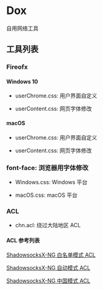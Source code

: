 # Dox

自用网络工具

## 工具列表

### Fireofx

#### Windows 10

* userChrome.css: 用户界面自定义

* userContent.css: 网页字体修改

#### macOS

* userChrome.css: 用户界面自定义

* userContent.css: 网页字体修改

### font-face: 浏览器用字体修改

* Windows.css: Windows 平台

* macOS.css: macOS 平台

### ACL

* chn.acl: 绕过大陆地区 ACL

#### ACL 参考列表

[ShadowsocksX-NG 白名单模式 ACL](https://raw.githubusercontent.com/shadowsocksr/shadowsocksr-libev/master/acl/chn.acl)

[ShadowsocksX-NG 自动模式 ACL](https://raw.githubusercontent.com/shadowsocksr/shadowsocksr-libev/master/acl/gfwlist.acl)

[ShadowsocksX-NG 中国模式 ACL](https://raw.githubusercontent.com/shadowsocksr/ShadowsocksX-NG/develop/ShadowsocksX-NG/backchn.acl)
